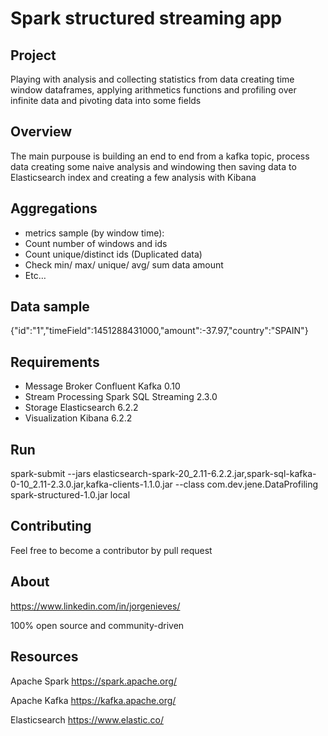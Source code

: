 # Spark structured streaming app

## Project

Playing with analysis and collecting statistics from data creating time window dataframes, applying arithmetics functions and profiling over infinite data and pivoting data into some fields

## Overview

The main purpouse is building an end to end from a kafka topic, process data creating some naive analysis and windowing then saving
data to Elasticsearch index and creating a few analysis with Kibana

## Aggregations

- metrics sample (by window time):
- Count number of windows and ids
- Count unique/distinct ids (Duplicated data)
- Check min/ max/ unique/ avg/ sum data amount
- Etc…

## Data sample

{"id":"1","timeField":1451288431000,"amount":-37.97,"country":"SPAIN"}

## Requirements

- Message Broker	Confluent Kafka	0.10
- Stream Processing	Spark SQL Streaming	2.3.0
- Storage	Elasticsearch	6.2.2
- Visualization	Kibana	6.2.2

## Run

spark-submit  --jars elasticsearch-spark-20_2.11-6.2.2.jar,spark-sql-kafka-0-10_2.11-2.3.0.jar,kafka-clients-1.1.0.jar --class com.dev.jene.DataProfiling spark-structured-1.0.jar local

## Contributing

Feel free to become a contributor by pull request

## About

https://www.linkedin.com/in/jorgenieves/

100% open source and community-driven

## Resources

Apache Spark https://spark.apache.org/

Apache Kafka https://kafka.apache.org/

Elasticsearch https://www.elastic.co/








